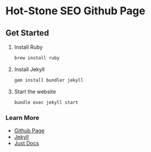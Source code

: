 # Hot-Stone SEO Github Page

## Get Started

1. Install Ruby
    ```bash
    brew install ruby
    ```
2. Install Jekyll
    ```bash
    gem install bundler jekyll
    ```
3. Start the website
    ```bash
    bundle exec jekyll start
    ```

### Learn More

- [Github Page](https://pages.github.com/)
- [Jekyll](https://jekyllrb.com/)
- [Just Docs](https://pmarsceill.github.io/just-the-docs/)